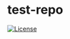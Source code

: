 # test-repo

[![License](https://img.shields.io/badge/License-Apache%202.0-blue.svg)](https://opensource.org/licenses/Apache-2.0)
